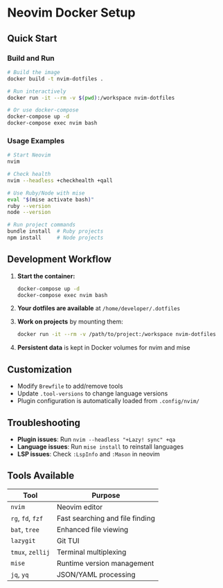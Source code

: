 # Neovim Docker Setup

## Quick Start

### Build and Run

```bash
# Build the image
docker build -t nvim-dotfiles .

# Run interactively
docker run -it --rm -v $(pwd):/workspace nvim-dotfiles

# Or use docker-compose
docker-compose up -d
docker-compose exec nvim bash
```

### Usage Examples

```bash
# Start Neovim
nvim

# Check health
nvim --headless +checkhealth +qall

# Use Ruby/Node with mise
eval "$(mise activate bash)"
ruby --version
node --version

# Run project commands
bundle install  # Ruby projects
npm install     # Node projects
```

## Development Workflow

1. **Start the container:**
   ```bash
   docker-compose up -d
   docker-compose exec nvim bash
   ```

2. **Your dotfiles are available** at `/home/developer/.dotfiles`

3. **Work on projects** by mounting them:
   ```bash
   docker run -it --rm -v /path/to/project:/workspace nvim-dotfiles
   ```

4. **Persistent data** is kept in Docker volumes for nvim and mise

## Customization

- Modify `Brewfile` to add/remove tools
- Update `.tool-versions` to change language versions
- Plugin configuration is automatically loaded from `.config/nvim/`

## Troubleshooting

- **Plugin issues**: Run `nvim --headless "+Lazy! sync" +qa`
- **Language issues**: Run `mise install` to reinstall languages
- **LSP issues**: Check `:LspInfo` and `:Mason` in neovim

## Tools Available

| Tool | Purpose |
|------|---------|
| `nvim` | Neovim editor |
| `rg`, `fd`, `fzf` | Fast searching and file finding |
| `bat`, `tree` | Enhanced file viewing |
| `lazygit` | Git TUI |
| `tmux`, `zellij` | Terminal multiplexing |
| `mise` | Runtime version management |
| `jq`, `yq` | JSON/YAML processing |
